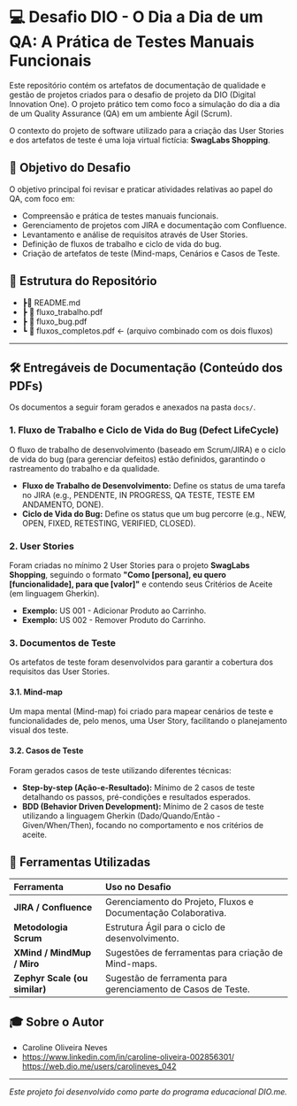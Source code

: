 # 💻 Desafio DIO - O Dia a Dia de um QA: A Prática de Testes Manuais Funcionais

Este repositório contém os artefatos de documentação de qualidade e gestão de projetos criados para o desafio de projeto da DIO (Digital Innovation One). O projeto prático tem como foco a simulação do dia a dia de um Quality Assurance (QA) em um ambiente Ágil (Scrum).

O contexto do projeto de software utilizado para a criação das User Stories e dos artefatos de teste é uma loja virtual fictícia: **SwagLabs Shopping**.

## 🎯 Objetivo do Desafio

O objetivo principal foi revisar e praticar atividades relativas ao papel do QA, com foco em:
* Compreensão e prática de testes manuais funcionais.
* Gerenciamento de projetos com JIRA e documentação com Confluence.
* Levantamento e análise de requisitos através de User Stories.
* Definição de fluxos de trabalho e ciclo de vida do bug.
* Criação de artefatos de teste (Mind-maps, Cenários e Casos de Teste.

## 📂 Estrutura do Repositório
* ┣📜 README.md
* ┣ 📄 fluxo_trabalho.pdf
* ┣ 📄 fluxo_bug.pdf
* ┗ 📄 fluxos_completos.pdf  ← (arquivo combinado com os dois fluxos)

---

## 🛠️ Entregáveis de Documentação (Conteúdo dos PDFs)

Os documentos a seguir foram gerados e anexados na pasta `docs/`.

### **1. Fluxo de Trabalho e Ciclo de Vida do Bug (Defect LifeCycle)**

O fluxo de trabalho de desenvolvimento (baseado em Scrum/JIRA) e o ciclo de vida do bug (para gerenciar defeitos) estão definidos, garantindo o rastreamento do trabalho e da qualidade.

* **Fluxo de Trabalho de Desenvolvimento:** Define os status de uma tarefa no JIRA (e.g., PENDENTE, IN PROGRESS, QA TESTE, TESTE EM ANDAMENTO, DONE).
* **Ciclo de Vida do Bug:** Define os status que um bug percorre (e.g., NEW, OPEN, FIXED, RETESTING, VERIFIED, CLOSED).

### **2. User Stories**

Foram criadas no mínimo 2 User Stories para o projeto **SwagLabs Shopping**, seguindo o formato **"Como [persona], eu quero [funcionalidade], para que [valor]"** e contendo seus Critérios de Aceite (em linguagem Gherkin).

* **Exemplo:** US 001 - Adicionar Produto ao Carrinho.
* **Exemplo:** US 002 - Remover Produto do Carrinho.

### **3. Documentos de Teste**

Os artefatos de teste foram desenvolvidos para garantir a cobertura dos requisitos das User Stories.

#### **3.1. Mind-map**

Um mapa mental (Mind-map) foi criado para mapear cenários de teste e funcionalidades de, pelo menos, uma User Story, facilitando o planejamento visual dos teste.

#### **3.2. Casos de Teste**

Foram gerados casos de teste utilizando diferentes técnicas:

* **Step-by-step (Ação-e-Resultado):** Mínimo de 2 casos de teste detalhando os passos, pré-condições e resultados esperados.
* **BDD (Behavior Driven Development):** Mínimo de 2 casos de teste utilizando a linguagem Gherkin (Dado/Quando/Então - Given/When/Then), focando no comportamento e nos critérios de aceite.

## 🔗 Ferramentas Utilizadas

| Ferramenta | Uso no Desafio |
| :--- | :--- |
| **JIRA / Confluence** | Gerenciamento do Projeto, Fluxos e Documentação Colaborativa. |
| **Metodologia Scrum** | Estrutura Ágil para o ciclo de desenvolvimento. |
| **XMind / MindMup / Miro** | Sugestões de ferramentas para criação de Mind-maps. |
| **Zephyr Scale (ou similar)** | Sugestão de ferramenta para gerenciamento de Casos de Teste. |

## 🎓 Sobre o Autor

* Caroline Oliveira Neves
* https://www.linkedin.com/in/caroline-oliveira-002856301/
  https://web.dio.me/users/carolineves_042

---
*Este projeto foi desenvolvido como parte do programa educacional DIO.me.*
